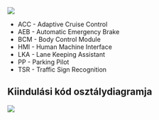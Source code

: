 ![](https://www.planttext.com/plantuml/img/RLF9JiCm4BtxAqQzDr-046qMrbAheHKIS1XI5mo97Na1LOX_P-mWC2cvZ5_UcyKpunFhq3ZVjOmvwLe1zTuwqS7CDC_IYSPv8nZhiNd59m6JZRGUMsdHIQqcyC60laPtlLP2ERWxMvm_05eWEwPoxOqLzwgGjczn7sLvmJwJw3FlT8TER7Cq_mIVvNdq8ZkcRkfLfCYEASuZm_b1k78-X2ldO-hgSXOficDgdYyYHNPCRIHr4bkel6f2Vs3kRTHkgeCCAzoYWLeegqtKhEgnPDqwWrOhsQIwzO6kCffCZfqm62NLGNkuVXU6eadrFT-X9VMVxfVgJLAeZZp-QNx2HkVoUZEM57k57LMxV7oXnHckNYn33gcSC3jiACi2UxZWvIdiP2icGNB1JrD1aWWAOHiZUwSDt2wkVbq8C4P-aFa-Emvh5EW1XCAA9MG13Hpj2qot-brDuoHeHrB8UOfe6L982v126deALpLCVJ-Srycvod_FFFbFfVtKHVDEuVelf166ExHYvxwlH76oBAGED7Krb7AK6Vdq71JXlR4JeRRqahy0)

* ACC - Adaptive Cruise Control
* AEB - Automatic Emergency Brake
* BCM - Body Control Module
* HMI - Human Machine Interface
* LKA - Lane Keeping Assistant
* PP - Parking Pilot
* TSR - Traffic Sign Recognition

## Kiindulási kód osztálydiagramja
![](https://www.planttext.com/plantuml/img/fLN1Rjim3BthAuJaacx8OTUX6Dec29PXw8fbMDkZOZ6E1baA9Bc9qUNVHqkoBTjPBpr9fXxvo4U9lh6E6LSMaX0dd0IwaCnQkXGiDwmW9FEVlmLYc5oLAdD2gxlIqbT2wIiwEv6TwVoxiEvwlQciWsAXYuDMeDmNcZLRcw8_lcZ1gO4SdS2qyDdGtxjVZJqjABuHkM9o5XPgBw2areVP5JaJ8XJIx5W6TCY0HVJ0RMePY1SOSPmRFO89lUSOcwuvRkxBOWk6SkOOXgdDERWrzq7Z6HgMU3nB0Zrg8taJvoYusyVz7aI-ToGgws4_jdyWGr6FtOVjg1vhPyyM3LzzXAuess1QglGeeZlgzf3nIFPB-pHcIJ9Krx1nYdK-IPQZYeCTwvxMXAUuLd6DEanJ7QOxgPcZHjSzrWeD6sU4ogaeM0uh8U6U5T1L_vHAyPn-l2LK847RpyZZhP6fxcTArfFsoKjtIatFtbIzkm4sIQUlGWhfftP9dAG92rqQ2qjX3v9LzVNxjiBN3dHdWeW-g532XMQ7AvVutvPE5ym1Np1JktDTRd5s7FS0ybRbiet13RwZqFxe-g2FO9nXGeMts5p-KrohkERCFW1didaRQUZ_zpWcKhUvTGZqR6kH5QziVC6ZGJ2b1zGLhoNmuMc8a1PDh__Ev-bT9iEw0c8GY0mdd0SDfnAvC6uddoRq0s8d1LFLPEH2F-EmL0xPBHcTURymiYO8B2sGqDP1qAIS95plhdYunoM8dZ0864gHGCaDpcxys_m3)